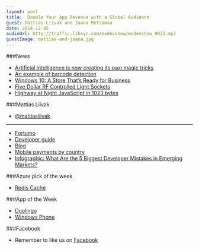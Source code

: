 ```yaml
---
layout: post
title:  Double Your App Revenue with a Global Audience
guest: Mattias Liivak and Jaana Metsamaa
date: 2014-12-05
audioUrl: http://traffic.libsyn.com/msdevshow/msdevshow_0033.mp3
guestImage: mattias-and-jaana.jpg
---
```


###News

 - [Artificial intelligence is now creating its own magic    tricks](Artificial%20intelligence%20is%20now%20creating%20its%20own%20magic%20tricks)
 - [An example of barcode detection](http://www.pyimagesearch.com/2014/11/24/detecting-barcodes-images-python-opencv/)
 - [Windows 10: A Store That’s Ready for Business](http://blogs.windows.com/business/2014/11/20/windows-10-a-store-thats-ready-for-business/)
 - [Five Dollar RF Controlled Light Sockets](http://hackaday.com/2014/11/22/five-dollar-rf-controlled-light-sockets/)
 - [Highway at Night JavaScript in 1023 bytes](http://js1k.com/2014-dragons/details/1951)

###Mattias Liivak
 - [@mattiasliivak](https://twitter.com/mattiasliivak)

----------

 - [Fortumo](http://fortumo.com/)
  - [Developer guide](http://developer.fortumo.com)
  - [Blog](https://blog.fortumo.com/)
 - [Mobile payments by country](http://fortumo.com/countries)
 - [Infographic: What Are the 5 Biggest Developer Mistakes in Emerging Markets?](https://blog.fortumo.com/infographic-what-are-the-5-biggest-developer-mistakes-in-emerging-markets/)

###Azure pick of the week

 - [Redis Cache](http://azure.microsoft.com/en-us/services/cache/)

###App of the Week

 - [Duolingo](https://www.duolingo.com/)
  - [Windows Phone](https://www.windowsphone.com/s?appid=2d89520e-d360-4b5b-ba5a-5a15064aa935)

###Facebook
 - Remember to like us on [Facebook](https://www.facebook.com/msdevshow) 